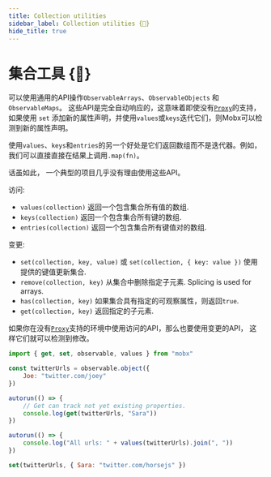 ```yaml
---
title: Collection utilities
sidebar_label: Collection utilities {🚀}
hide_title: true
---
```


<script async type="text/javascript" src="//cdn.carbonads.com/carbon.js?serve=CEBD4KQ7&placement=mobxjsorg" id="_carbonads_js"></script>

# 集合工具 {🚀}

可以使用通用的API操作`ObservableArrays`、`ObservableObjects` 和 `ObservableMaps`。
这些API是完全自动响应的，这意味着即使没有[`Proxy`](configuration.md#limitations-without-proxy-support)的支持，如果使用 `set` 添加新的属性声明，并使用`values`或`keys`迭代它们，则Mobx可以检测到新的属性声明。

使用`values`、`keys`和`entries`的另一个好处是它们返回数组而不是迭代器。例如，我们可以直接直接在结果上调用`.map(fn)`。

话虽如此， 一个典型的项目几乎没有理由使用这些API。

访问:

-   `values(collection)` 返回一个包含集合所有值的数组.
-   `keys(collection)` 返回一个包含集合所有键的数组.
-   `entries(collection)` 返回一个包含集合所有键值对的数组.

变更:

-   `set(collection, key, value)` 或 `set(collection, { key: value })` 使用提供的键值更新集合.
-   `remove(collection, key)` 从集合中删除指定子元素. Splicing is used for arrays.
-   `has(collection, key)` 如果集合具有指定的可观察属性，则返回`true`.
-   `get(collection, key)` 返回指定的子元素.

如果你在没有[`Proxy`](configuration.md#limitations-without-proxy-support)支持的环境中使用访问的API，那么也要使用变更的API， 这样它们就可以检测到修改。

```javascript
import { get, set, observable, values } from "mobx"

const twitterUrls = observable.object({
    Joe: "twitter.com/joey"
})

autorun(() => {
    // Get can track not yet existing properties.
    console.log(get(twitterUrls, "Sara"))
})

autorun(() => {
    console.log("All urls: " + values(twitterUrls).join(", "))
})

set(twitterUrls, { Sara: "twitter.com/horsejs" })
```
